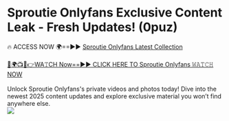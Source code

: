 # Sproutie Onlyfans Exclusive Content Leak - Fresh Updates! (0puz)

🔥 ACCESS NOW 🌍==►► <a href="https://tinyurl.com/kvy9nzfs" rel="nofollow">Sproutie Onlyfans Latest Collection</a>
<br><br>
[🔴🌍📺📱👉WA𝚃CH Now==►► CLICK HERE TO Sproutie Onlyfans 𝚆𝙰𝚃𝙲𝙷 NOW](https://tinyurl.com/kvy9nzfs)
<br><br>
Unlock Sproutie Onlyfans's private videos and photos today! Dive into the newest 2025 content updates and explore exclusive material you won’t find anywhere else.
<br>
<a href="https://tinyurl.com/kvy9nzfs" rel="nofollow" data-target="animated-image.originalLink"><img src="https://camo.githubusercontent.com/8a4f000d20f83aca3bf7ec5f350d767afa0574a8a352519fd8cfa583a6f93a33/68747470733a2f2f692e696d6775722e636f6d2f644a486b345a712e676966" data-canonical-src="https://i.imgur.com/dJHk4Zq.gif" style="max-width: 100%; display: inline-block;" data-target="animated-image.originalImage"></a>
<br>
